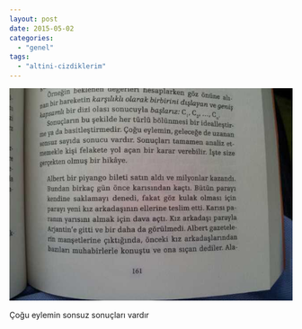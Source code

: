 ```yaml
---
layout: post
date: 2015-05-02
categories: 
  - "genel"
tags: 
  - "altini-cizdiklerim"
---
```


![](/images/tumblr_nnpr9hchf41u2h8puo1_1280.jpg)

Çoğu eylemin sonsuz sonuçları vardır
